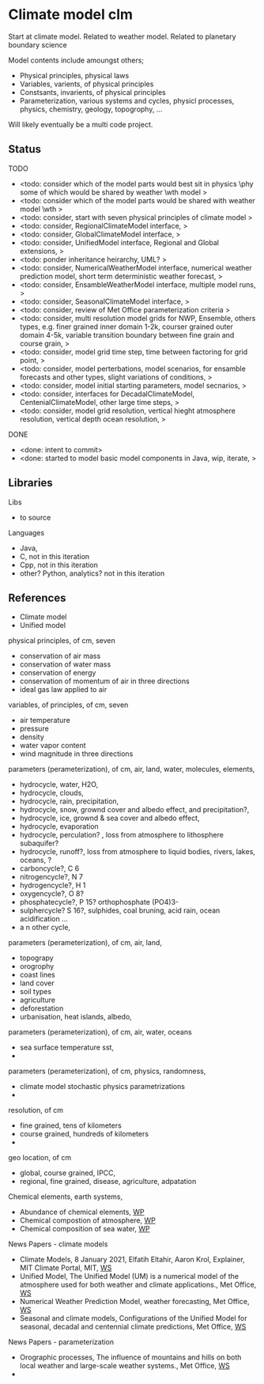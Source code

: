 # Climate model clm

Start at climate model. Related to weather model. Related to planetary boundary science

Model contents include amoungst others;
* Physical principles, physical laws
* Variables, varients, of physical principles
* Constsants, invarients, of physical principles
* Parameterization, various systems and cycles, physicl processes, physics, chemistry, geology, topogrophy, ...

Will likely eventually be a multi code project.  

## Status

TODO
* <todo: consider which of the model parts would best sit in physics \phy some of which would be shared by weather \wth model >
* <todo: consider which of the model parts would be shared with weather model \wth >
* <todo: consider, start with seven physical principles of climate model >
* <todo: consider, RegionalClimateModel interface, >
* <todo: consider, GlobalClimateModel interface, >
* <todo: consider, UnifiedModel interface, Regional and Global extensions, >
* <todo: ponder inheritance heirarchy, UML? >
* <todo: consider, NumericalWeatherModel interface, numerical weather prediction model, short term deterministic weather forecast, >
* <todo: consider, EnsambleWeatherModel interface, multiple model runs, >
* <todo: consider, SeasonalClimateModel interface, >
* <todo: consider, review of Met Office parameterization criteria >
* <todo: consider, multi resolution model grids for NWP, Ensemble, others types, e.g. finer grained inner domain 1-2k, courser grained outer domain 4-5k, variable transition boundary between fine grain and course grain, >
* <todo: consider, model grid time step, time between factoring for grid point, >
* <todo: consider, model perterbations, model scenarios, for ensamble forecasts and other types, slight variations of conditions, >
* <todo: consider, model initial starting parameters, model secnarios, >
* <todo: consider, interfaces for DecadalClimateModel, CentenialClimateModel, other large time steps, >
* <todo: consider, model grid resolution, vertical hieght atmosphere resolution, vertical depth ocean resolution, >

DONE
* <done: intent to commit>
* <done: started to model basic model components in Java, wip, iterate, >

## Libraries

Libs
* to source

Languages
* Java, 
* C, not in this iteration
* Cpp, not in this iteration
* other? Python, analytics? not in this iteration

## References

* Climate model
* Unified model

physical principles, of cm, seven
* conservation of air mass
* conservation of water mass
* conservation of energy
* conservation of momentum of air in three directions
* ideal gas law applied to air

variables, of principles, of cm, seven
* air temperature
* pressure
* density
* water vapor content
* wind magnitude in three directions

parameters (perameterization), of cm, air, land, water, molecules, elements, 
* hydrocycle, water, H2O, 
* hydrocycle, clouds, 
* hydrocycle, rain, precipitation, 
* hydrocycle, snow, grownd cover and albedo effect, and precipitation?, 
* hydrocycle, ice, grownd & sea cover and albedo effect, 
* hydrocycle, evaporation
* hydrocycle, perculation? , loss from atmosphere to lithosphere subaquifer? 
* hydrocycle, runoff?, loss from atmosphere to liquid bodies, rivers, lakes, oceans, ?
* carboncycle?, C 6
* nitrogencycle?, N 7
* hydrogencycle?, H 1
* oxygencycle?, O 8? 
* phosphatecycle?, P 15? orthophosphate (PO4)3- 
* sulphercycle? S 16?, sulphides, coal bruning, acid rain, ocean acidification ...
* a n other cycle, 

parameters (perameterization), of cm, air, land, 
* topograpy
* orogrophy
* coast lines
* land cover
* soil types
* agriculture
* deforestation
* urbanisation, heat islands, albedo,

parameters (perameterization), of cm, air, water, oceans
* sea surface temperature sst,
* 

parameters (perameterization), of cm, physics, randomness, 
* climate model stochastic physics parametrizations
* 

resolution, of cm
* fine grained, tens of kilometers
* course grained, hundreds of kilometers
* 

geo location, of cm
* global, course grained, IPCC, 
* regional, fine grained, disease, agriculture, adpatation

Chemical elements, earth systems, 
* Abundance of chemical elements, [WP](https://en.wikipedia.org/wiki/Abundance_of_the_chemical_elements)
* Chemical compostion of atmosphere, [WP](https://en.wikipedia.org/wiki/Atmosphere_of_Earth#Composition)
* Chemical composition of sea water, [WP](https://en.wikipedia.org/wiki/Seawater#Chemical_composition)

News Papers - climate models
* Climate Models, 8 January 2021, Elfatih Eltahir, Aaron Krol, Explainer, MIT Climate Portal, MIT, [WS](https://climate.mit.edu/explainers/climate-models)
* Unified Model, The Unified Model (UM) is a numerical model of the atmosphere used for both weather and climate applications., Met Office, [WS](https://www.metoffice.gov.uk/research/approach/modelling-systems/unified-model)
* Numerical Weather Prediction Model, weather forecasting, Met Office, [WS](https://www.metoffice.gov.uk/research/approach/modelling-systems/unified-model/weather-forecasting)
* Seasonal and climate models, Configurations of the Unified Model for seasonal, decadal and centennial climate predictions, Met Office, [WS](https://www.metoffice.gov.uk/research/approach/modelling-systems/unified-model/climate-models)

News Papers - parameterization
*  Orographic processes, The influence of mountains and hills on both local weather and large-scale weather systems., Met Office, [WS](https://www.metoffice.gov.uk/research/foundation/parametrizations/orography)
* 

